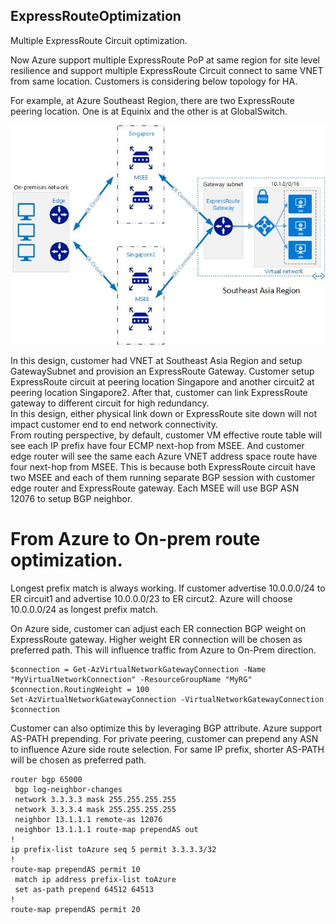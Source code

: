 ## ExpressRouteOptimization

Multiple ExpressRoute Circuit optimization. </br>

Now Azure support multiple ExpressRoute PoP at same region for site level resilience and support multiple ExpressRoute Circuit connect to same VNET from same location. Customers is considering below topology for HA. </br>

For example, at Azure Southeast Region, there are two ExpressRoute peering location. One is at Equinix and the other is at GlobalSwitch. </br>

![](https://github.com/yinghli/ExpressRouteOptimization/blob/master/Topology.jpg)

In this design, customer had VNET at Southeast Asia Region and setup GatewaySubnet and provision an ExpressRoute Gateway. Customer setup ExpressRoute circuit at peering location Singapore and another circuit2 at peering location Singapore2. After that, customer can link ExpressRoute gateway to different circuit for high redundancy. </br>
In this design, either physical link down or ExpressRoute site down will not impact customer end to end network connectivity. </br>
From routing perspective, by default, customer VM effective route table will see each IP prefix have four ECMP next-hop from MSEE. And customer edge router will see the same each Azure VNET address space route have four next-hop from MSEE. This is because both ExpressRoute circuit have two MSEE and each of them running separate BGP session with customer edge router and ExpressRoute gateway. Each MSEE will use BGP ASN 12076 to setup BGP neighbor. </br>

# From Azure to On-prem route optimization. 
Longest prefix match is always working. If customer advertise 10.0.0.0/24 to ER circuit1 and advertise 10.0.0.0/23 to ER circut2. Azure will choose 10.0.0.0/24 as longest prefix match. </br>

On Azure side, customer can adjust each ER connection BGP weight on ExpressRoute gateway. Higher weight ER connection will be chosen as preferred path. This will influence traffic from Azure to On-Prem direction. </br>
```
$connection = Get-AzVirtualNetworkGatewayConnection -Name "MyVirtualNetworkConnection" -ResourceGroupName "MyRG"
$connection.RoutingWeight = 100
Set-AzVirtualNetworkGatewayConnection -VirtualNetworkGatewayConnection $connection
```
Customer can also optimize this by leveraging BGP attribute. Azure support AS-PATH prepending. For private peering, customer can prepend any ASN to influence Azure side route selection. For same IP prefix, shorter AS-PATH will be chosen as preferred path. </br>
```
router bgp 65000
 bgp log-neighbor-changes
 network 3.3.3.3 mask 255.255.255.255
 network 3.3.3.4 mask 255.255.255.255
 neighbor 13.1.1.1 remote-as 12076
 neighbor 13.1.1.1 route-map prependAS out
!
ip prefix-list toAzure seq 5 permit 3.3.3.3/32
!
route-map prependAS permit 10
 match ip address prefix-list toAzure
 set as-path prepend 64512 64513
!
route-map prependAS permit 20
```
